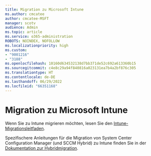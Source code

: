 ```yaml
---
title: Migration zu Microsoft Intune
ms.author: cmcatee
author: cmcatee-MSFT
manager: scotv
audience: Admin
ms.topic: article
ms.service: o365-administration
ROBOTS: NOINDEX, NOFOLLOW
ms.localizationpriority: high
ms.custom:
- "9001216"
- "3188"
ms.openlocfilehash: 10160d634532138d7bb371de52c692a613360b15
ms.sourcegitcommit: c4e8c29a94f840816a023131ea7b4a2bf876c305
ms.translationtype: HT
ms.contentlocale: de-DE
ms.lasthandoff: 06/29/2022
ms.locfileid: "66351168"
---
```

# <a name="migrating-to-microsoft-intune"></a>Migration zu Microsoft Intune

Wenn Sie zu Intune migrieren möchten, lesen Sie den [Intune-Migrationsleitfaden](https://docs.microsoft.com/intune/fundamentals/migration-guide).

Spezifischere Anleitungen für die Migration von System Center Configuration Manager (und SCCM Hybrid) zu Intune finden Sie in der [Dokumentation zur Hybridmigration](https://docs.microsoft.com/sccm/mdm/deploy-use/migrate-hybridmdm-to-intunesa). 